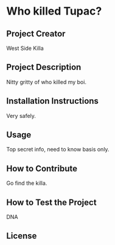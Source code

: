 # Who killed Tupac?

## Project Creator
West Side Killa



## Project Description
Nitty gritty of who killed my boi.

## Installation Instructions
Very safely. 

## Usage
Top secret info, need to know basis only.

## How to Contribute
Go find the killa.

## How to Test the Project
DNA

## License


